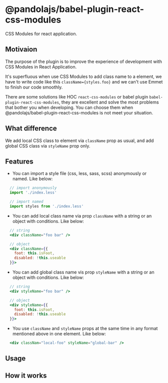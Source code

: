 # @pandolajs/babel-plugin-react-css-modules

CSS Modules for react application.

## Motivaion

The purpose of the plugin is to improve the experience of development with CSS Modules in React Application.

It's superfluous when use CSS Modules to add class name to a element, we have to write code like this `className={styles.foo}` and we can't use Emmet to finish our code smoothly.

There are some solutions like HOC `react-css-modules` or babel plugin `babel-plugin-react-css-modules`, they are excellent and solve the most problems that bother you when developing. You can choose them when @pandolajs/babel-plugin-react-css-modules is not meet your situation.

## What difference

We add local CSS class to element via `className` prop as usual, and add global CSS class via `styleName` prop only.

## Features

- You can import a style file (css, less, sass, scss) anonymously or named. Like below:

```js
  // import anonymously
  import './index.less'

  // import named
  import styles from './index.less'
```

- You can add local class name via prop `className` with a string or an object with conditions. Like below:

```jsx
  // string
  <div className="foo bar" />

  // object
  <div className={{
    foot: this.isFoot,
    disabled: !this.useable
  }}>
```

- You can add global class name vis prop `styleName` with a string or an object with conditions. Like below:

```jsx
  // string
  <div styleName="foo bar" />

  // object
  <div styleName={{
    foot: this.isFoot,
    disabled: !this.useable
  }}>
```

- You use `className` and `styleName` props at the same time in any format mentioned above in one element. Like below:

```jsx
  <div classNam="local-foo" styleName="global-bar" />
```

## Usage

## How it works
